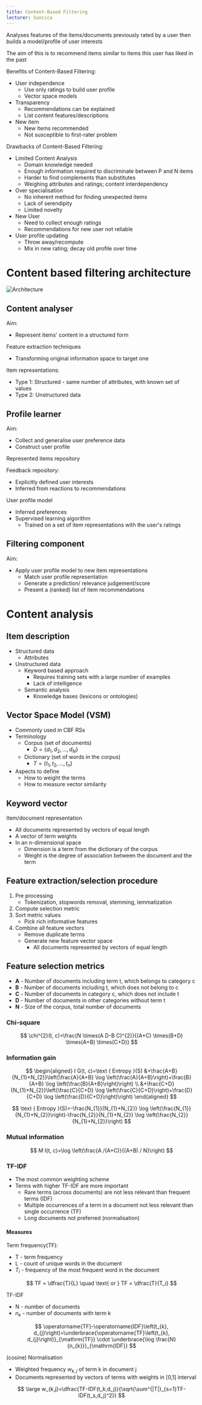 ```yaml
---
title: Content-Based Filtering
lecturer: Suncica
---
```


<Definition name="Content-Based Filtering">

Analyses features of the items/documents previously rated by a user then builds a model/profile of user interests

</Definition>

The aim of this is to recommend items similar to items this user has liked in the past

Benefits of Content-Based Filtering:
- User independence
  - Use only ratings to build user profile
  - Vector space models
- Transparency
  - Recommendations can be explained
  - List content features/descriptions
- New item
  - New items recommended
  - Not susceptible to first-rater problem

Drawbacks of Content-Based Filtering:
- Limited Content Analysis
  - Domain knowledge needed
  - Enough information required to discriminate between P and N items
  - Harder to find complements than substitutes
  - Weighing attributes and ratings; content interdependency
- Over specialisation
  - No inherent method for finding unexpected items
  - Lack of serendipity
  - Limited novelty
- New User
  - Need to collect enough ratings
  - Recommendations for new user not reliable
- User profile updating
  - Throw away/recompute
  - Mix in new rating; decay old profile over time

# Content based filtering architecture

![Architecture](/img/Year_3/Recommender/CBF/Architecture.webp)

## Content analyser

Aim:
- Represent items' content in a structured form
  
Feature extraction techniques
- Transforming original information space to target one

Item representations:
- Type 1: Structured - same number of attributes, with known set of values
- Type 2: Unstructured data

## Profile learner

Aim:
- Collect and generalise user preference data
- Construct user profile

Represented items repository

Feedback repository:
- Explicitly defined user interests
- Inferred from reactions to recommendations

User profile model
- Inferred preferences
- Supervised learning algorithm
  - Trained on a set of item representations with the user's ratings

## Filtering component

Aim:
- Apply user profile model to new item representations
  - Match user profile representation 
  - Generate a prediction/ relevance judgement/score
  - Present a (ranked) list of item recommendations

# Content analysis

## Item description

- Structured data
  - Attributes
- Unstructured data
  - Keyword based approach
    - Requires training sets with a large number of examples
    - Lack of intelligence
  - Semantic analysis
    - Knowledge bases (lexicons or ontologies)

## Vector Space Model (VSM)

- Commonly used in CBF RSs
- Terminology
  - Corpus (set of documents)
    - $D=\{d_1,d_2,...,d_N\}$
  - Dictionary (set of words in the corpus)
    - $T=\{t_1,t_2,...,t_n\}$
- Aspects to define
  - How to weight the terms
  - How to measure vector similarity

## Keyword vector

Item/document representation
- All documents represented by vectors of equal length
- A vector of term weights
- In an n-dimensional space
  - Dimension is a term from the dictionary of the corpus
  - Weight is the degree of association between the document and the term

## Feature extraction/selection procedure
1. Pre processing
   - Tokenization, stopwords removal, stemming, lemmatization
2. Compute selection metric
3. Sort metric values
   - Pick rich informative features
4. Combine all feature vectors
   - Remove duplicate terms
   - Generate new feature vector space
     - All documents represented by vectors of equal length

## Feature selection metrics

- **A** - Number of documents including term t, which belongs to category c
- **B** - Number of documents including t, which does not belong to c
- **C** - Number of documents in category c, which does not include t
- **D** - Number of documents in other categories without term t
- **N** - Size of the corpus, total number of documents

### Chi-square

$$
\chi^{2}(t, c)=\frac{N \times(A D-B C)^{2}}{(A+C) \times(B+D) \times(A+B) \times(C+D)}
$$

### Information gain

$$
\begin{aligned}
I G(t, c)=\text { Entropy }(S) &+\frac{A+B}{N_{1}+N_{2}}\left(\frac{A}{A+B} \log \left(\frac{A}{A+B}\right)+\frac{B}{A+B} \log \left(\frac{B}{A+B}\right)\right) \\
&+\frac{C+D}{N_{1}+N_{2}}\left(\frac{C}{C+D} \log \left(\frac{C}{C+D}\right)+\frac{D}{C+D} \log \left(\frac{D}{C+D}\right)\right)
\end{aligned}
$$

$$
\text { Entropy }(S)=-\frac{N_{1}}{N_{1}+N_{2}} \log \left(\frac{N_{1}}{N_{1}+N_{2}}\right)-\frac{N_{2}}{N_{1}+N_{2}} \log \left(\frac{N_{2}}{N_{1}+N_{2}}\right)
$$

### Mutual information

$$
M I(t, c)=\log \left(\frac{A /(A+C)}{(A+B) / N}\right)
$$

### TF-IDF

- The most common weighting scheme
- Terms with higher TF-IDF are more important
  - Rare terms (across documents) are not less relevant than frequent terms (IDF)
  - Multiple occurrences of a term in a document not less relevant than single occurrence (TF)
  - Long documents not preferred (normalisation)

#### Measures

Term frequency(TF):
- T - term frequency
- L - count of unique words in the document
- $T_i$ - frequency of the most frequent word in the document

$$
TF = \dfrac{T}{L} \quad \text{ or } TF = \dfrac{T}{T_i}
$$

TF-IDF
- N - number of documents
- $n_k$ - number of documents with term k

$$
\operatorname{TF}-\operatorname{IDF}\left(t_{k}, d_{j}\right)=\underbrace{\operatorname{TF}\left(t_{k}, d_{j}\right)}_{\mathrm{TF}} \cdot \underbrace{\log \frac{N}{n_{k}}}_{\mathrm{IDF}}
$$

(cosine) Normalisation
- Weighted frequency $w_{k,j}$ of term k in document j
- Documents represented by vectors of terms with weights in [0,1] interval

$$
\large w_{k,j}=\dfrac{TF-IDF(t_k,d_j)}{\sqrt{\sum^{|T|}_{s=1}TF-IDF(t_s,d_j)^2}}
$$


